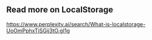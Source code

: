 ## Read more on LocalStorage
https://www.perplexity.ai/search/What-is-localstorage-UoOmPphxTjSGij3tO.gI1g
